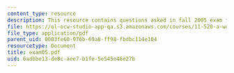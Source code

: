 ```yaml
---
content_type: resource
description: This resource contains questions asked in fall 2005 exam for the course.
file: https://ol-ocw-studio-app-qa.s3.amazonaws.com/courses/11-520-a-workshop-on-geographic-information-systems-fall-2005/6adbbe13de8caee7b1fe5e545e46e27b_exam05.pdf
file_type: application/pdf
parent_uid: 0003fe60-976b-69a8-ff98-fbdbc114e104
resourcetype: Document
title: exam05.pdf
uid: 6adbbe13-de8c-aee7-b1fe-5e545e46e27b
---
```

